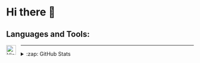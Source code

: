 # Hi there 👋 

## Languages and Tools:

<img align="left" alt="Visual Studio Code" width="26px" src="https://cdn.jsdelivr.net/gh/devicons/devicon/icons/vscode/vscode-original.svg" style="padding-right:10px;" />

---

<details>
  <summary>:zap: GitHub Stats</summary>

  <img align="left" alt="codeSTACKr's GitHub Stats" src="https://github-readme-stats-orcin-iota-96.vercel.app/api?username=JerryWang773&hide=stars,issues,contribs&show_icons=true&hide_border=false&count_private=true&?theme=vue-dark" />

</details>
